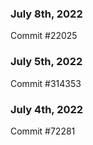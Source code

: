 ### July 8th, 2022

Commit #22025

### July 5th, 2022

Commit #314353


### July 4th, 2022

Commit #72281
